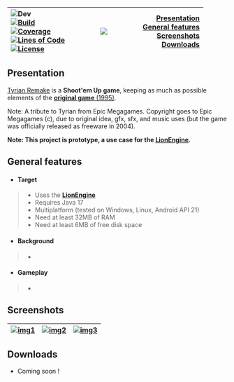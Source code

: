 | ![Dev](https://img.shields.io/badge/dev-v0.4.1%20SNAPSHOT-yellow.svg?style=flat)<br>[![Build](https://github.com/b3dgs/tyrian-remake/actions/workflows/build.yml/badge.svg?branch=master)](https://github.com/b3dgs/tyrian-remake/actions/workflows/build.yml)<br>[![Coverage](https://sonarcloud.io/api/project_badges/measure?project=b3dgs_tyrian-remake&metric=coverage)](https://sonarcloud.io/summary/new_code?id=b3dgs_tyrian-remake)<br>[![Lines of Code](https://sonarcloud.io/api/project_badges/measure?project=b3dgs_tyrian-remake&metric=ncloc)](https://sonarcloud.io/summary/new_code?id=b3dgs_tyrian-remake)<br>[![License](https://img.shields.io/github/license/b3dgs/tyrian-remake)](/LICENSE) | <a href="http://www.b3dgs.com/v7/page.php?lang=en&section=tyrian_remake"><img src="http://www.b3dgs.com/v7/projects/tyrian_remake/tyrian_remake.jpg" hspace=65/></a> | [Presentation](#presentation)<br>[General features](#general-features)<br>[Screenshots](#screenshots)<br>[Downloads](#downloads) |
|:---|:---:|---:|

## Presentation

[Tyrian Remake](http://www.b3dgs.com/v7/page.php?lang=en&section=tyrian_remake) is a __Shoot'em Up game__, keeping as much as possible elements of the [__original game__ (1995)](http://en.wikipedia.org/wiki/Tyrian_%28video_game%29).

Note: A tribute to Tyrian from Epic Megagames. Copyright goes to Epic Megagames (c), due to original idea, gfx, sfx, and music uses (but the game was officially released as freeware in 2004). 

**Note: This project is prototype, a use case for the [__LionEngine__](https://github.com/b3dgs/lionengine).**

## General features

* #### __Target__
>  * Uses the [__LionEngine__](http://www.b3dgs.com/v7/page.php?lang=en&section=lionengine)
>  * Requires Java 17
>  * Multiplatform (tested on Windows, Linux, Android API 21)
>  * Need at least 32MB of RAM
>  * Need at least 6MB of free disk space

* #### __Background__
>  * 

* #### __Gameplay__
>  * 

## Screenshots

| [![img1](http://www.b3dgs.com/v7/projects/tyrian_remake/screens/mini/1.png)](http://www.b3dgs.com/v7/projects/tyrian_remake/screens/1.png) | [![img2](http://www.b3dgs.com/v7/projects/tyrian_remake/screens/mini/7.png)](http://www.b3dgs.com/v7/projects/tyrian_remake/screens/7.png) | [![img3](http://www.b3dgs.com/v7/projects/tyrian_remake/screens/mini/8.png)](http://www.b3dgs.com/v7/projects/tyrian_remake/screens/8.png)
|---|---|---|

## Downloads

* Coming soon !